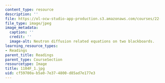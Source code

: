 ```yaml
---
content_type: resource
description: ''
file: https://ol-ocw-studio-app-production.s3.amazonaws.com/courses/22-01-introduction-to-nuclear-engineering-and-ionizing-radiation-fall-2016/cf59700ab5a07e374800d85ad7e177e3_1104F_1.jpg
file_type: image/jpeg
image_metadata:
  caption: ''
  credit: ''
  image-alt: Neutron diffusion related equations on two blackboards.
learning_resource_types:
- Readings
parent_title: Readings
parent_type: CourseSection
resourcetype: Image
title: 1104F_1.jpg
uid: cf59700a-b5a0-7e37-4800-d85ad7e177e3
---
```

